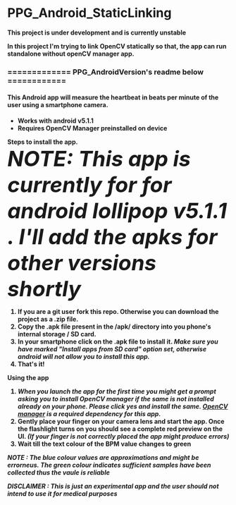 # PPG_Android_StaticLinking
<p><b>This project is under development and is currently unstable<b\></p>
In this project I'm trying to link OpenCV statically so that, the app can run standalone without openCV manager app.

<h3> ============= PPG_AndroidVersion's readme below ============ </h3>
<h4>
This Android app will measure the heartbeat in beats per minute of the user using a smartphone camera. 
</h4>
<ul> 
  <li> Works with android v5.1.1
  <li> Requires OpenCV Manager preinstalled on device
</ul>

<b> Steps to install the app. </b> <br>
<font size="8"><i><b> NOTE:</b> This app is currently for for android lollipop v5.1.1 . I'll add the apks for other versions shortly </i></font>
<ol>
  <li> If you are a git user fork this repo. Otherwise you can download the project as a .zip file. </li>
  <li> Copy the .apk file present in the /apk/ directory into you phone's internal storage / SD card. </li>
  <li> In your smartphone click on the .apk file to install it. <i> Make sure you have marked "Install apps from SD card" option set, otherwise android will not allow you to install this app. </i> </li>
  <li> That's it! 
</ol>

<b> Using the app </b> <br>
<ol>
  <li><i> When you launch the app for the first time you might get a prompt asking you to install OpenCV manager if the same is not installed already on your phone. Please click yes and install the same. <a href="https://play.google.com/store/apps/details?id=org.opencv.engine&hl=en">OpenCV manager</a> is a required dependency for this app.</i></li>
  <li>Gently place your finger on your camera lens and start the app. Once the flashlight turns on you should see a complete red preview on the UI. <i>(If your finger is not correctly placed the app might produce errors)</i></li>
  <li> Wait till the text colour of the BPM value changes to green </li>
</ol>
<i> NOTE : The blue colour values are approximations and might be errorneus. The green colour indicates sufficient samples have been collected thus the vaule is reliable </i>

<b><i> DISCLAIMER : This is just an experimental app and the user should not intend to use it for medical purposes </i></b> 
